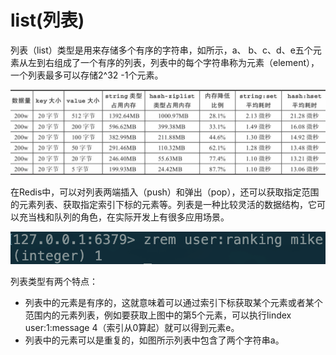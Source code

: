# list\(列表\)

列表（list）类型是用来存储多个有序的字符串，如所示，a、 b、c、d、e五个元素从左到右组成了一个有序的列表，列表中的每个字符串称为元素（element），一个列表最多可以存储2^32 -1个元素。

![](../../.gitbook/assets/image%20%28147%29.png)

在Redis中，可以对列表两端插入（push）和弹出（pop），还可以获取指定范围的元素列表、获取指定索引下标的元素等。列表是一种比较灵活的数据结构，它可以充当栈和队列的角色，在实际开发上有很多应用场景。

![](../../.gitbook/assets/image%20%2844%29.png)

列表类型有两个特点：

* 列表中的元素是有序的，这就意味着可以通过索引下标获取某个元素或者某个范围内的元素列表，例如要获取上图中的第5个元素，可以执行lindex user:1:message 4（索引从0算起）就可以得到元素e。
* 列表中的元素可以是重复的，如图所示列表中包含了两个字符串a。




